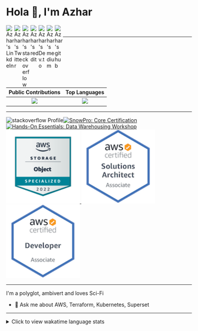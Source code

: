 # Hola 👋, I'm Azhar

<!--
**azhar22k/azhar22k** is a ✨ _special_ ✨ repository because its `README.md` (this file) appears on your GitHub profile.

Here are some ideas to get you started:

- 🔭 I’m currently working on AWS, Terraform
- 🌱 I’m currently learning ...
- 👯 I’m looking to collaborate on ...
- 🤔 I’m looking for help with ...
- 💬 Ask me about ...
- 📫 How to reach me: ...
- 😄 Pronouns: ...
- ⚡ Fun fact: ...
-->
<a href="https://www.linkedin.com/in/azhar22k/" target="_blank">
  <img align="left" alt="Azhar's LinkdeIn" width="22px" src="https://cdn.jsdelivr.net/npm/simple-icons@v3/icons/linkedin.svg" />
</a>
<a href="https://twitter.com/azhar22k/" target="_blank">
  <img align="left" alt="Azhar's Twitter" width="22px" src="https://cdn.jsdelivr.net/npm/simple-icons@v3/icons/twitter.svg" />
</a>
<a href="https://stackoverflow.com/users/6426237/azhar22k" target="_blank">
  <img align="left" alt="Azhar's stackoverflow" width="22px" src="https://cdn.jsdelivr.net/npm/simple-icons@v3/icons/stackoverflow.svg" />
</a>
<a href="https://www.reddit.com/user/azhar22kz" target="_blank">
  <img align="left" alt="Azhar's reddit" width="22px" src="https://cdn.jsdelivr.net/npm/simple-icons@v3/icons/reddit.svg" />
</a>
<a href="https://dev.to/azhar22k" target="_blank">
  <img align="left" alt="Azhar's Dev.to" width="22px" src="https://cdn.jsdelivr.net/npm/simple-icons@v3/icons/dev-dot-to.svg" />
</a>
<a href="https://medium.com/@azhar22k" target="_blank">
  <img align="left" alt="Azhar's medium" width="22px" src="https://cdn.jsdelivr.net/npm/simple-icons@v3/icons/medium.svg" />
</a>
<a href="https://azhar22k.github.io" target="_blank">
  <img align="left" alt="Azhar's github" width="22px" src="https://cdn.jsdelivr.net/npm/simple-icons@v3/icons/blogger.svg" />
</a>
<br>
<hr>

Public Contributions             |  Top Languages
:-------------------------:|:-------------------------:
![](https://github-readme-stats.vercel.app/api?username=azhar22k&show_icons=true&count_private=true&bg_color=30,e96443,904e95&title_color=fff&text_color=fff)  |  ![](https://github-readme-stats.vercel.app/api/top-langs/?username=azhar22k&layout=compact&bg_color=30,e96443,904e95&title_color=fff&text_color=fff&hide=html,css)
<hr>

<a href="https://stackoverflow.com/users/6426237/azhar22k" target="_blank">
  <img align="left" alt="stackoverflow Profile" src="https://github-readme-stackoverflow.vercel.app/?userID=6426237" >
</a>
<a href="https://achieve.snowflake.com/embed/3d22e4a2-84c7-41ac-9ac6-67b33b6d2a4c" target="_blank">
  <img alt="SnowPro: Core Certification" width="200px" src="https://api.accredible.com/v1/frontend/credential_website_embed_image/badge/96511770" />
</a>
<a href="https://api.accredible.com/v1/frontend/credential_website_embed_image/certificate/91346312" target="_blank">
  <img alt="Hands-On Essentials: Data Warehousing Workshop" width="200px" src="https://api.accredible.com/v1/frontend/credential_website_embed_image/badge/91346312" />
</a>
<a href="https://www.credly.com/badges/a13053a4-2145-4a26-aa81-f7bf05b7154d/public_url" target="_blank">
  <img alt="Object Storage Specialized" width="200px" src="https://github.com/azhar22k/azhar22k/blob/main/aws-storage-object-specialized.png?raw=true" />
</a>
<a href="https://www.youracclaim.com/badges/35d0e149-1a64-454b-b800-ce45435dc418/public_url" target="_blank">
  <img alt="Solutions Architect Associate" width="200px" src="https://github.com/azhar22k/azhar22k/blob/main/aws-certified-solutions-architect-associate.png?raw=true" />
</a>
<a href="https://www.youracclaim.com/badges/4bcbaa97-1fe9-432b-bb1f-378ff7e338a6/public_url" target="_blank">
  <img alt="Developer Associate" width="200px" src="https://github.com/azhar22k/azhar22k/blob/main/aws-certified-developer-associate.png?raw=true" />
</a>

<hr>
I'm a polyglot, ambivert and loves Sci-Fi

- 💬 Ask me about AWS, Terraform, Kubernetes, Superset
<hr>
<details>
  <summary>Click to view wakatime language stats</summary> 
<img align="left" src="https://wakatime.com/share/@f33c1581-5370-46dd-b920-21d1f611fe0d/4a37a4fa-4dfe-404b-8547-711d4fcf6722.svg" />
</details>
